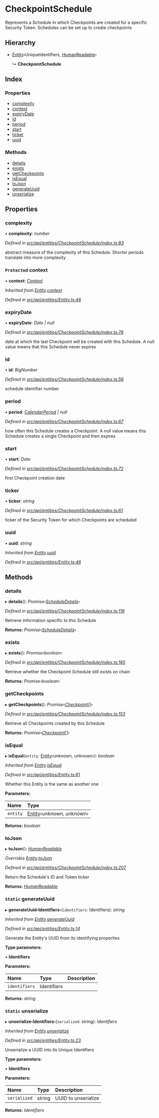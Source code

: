 # CheckpointSchedule

Represents a Schedule in which Checkpoints are created for a specific Security Token. Schedules can be set up to create checkpoints

## Hierarchy

* [Entity](entity.md)‹UniqueIdentifiers, [HumanReadable](../interfaces/humanreadable.md)›

  ↳ **CheckpointSchedule**

## Index

### Properties

* [complexity](checkpointschedule.md#complexity)
* [context](checkpointschedule.md#protected-context)
* [expiryDate](checkpointschedule.md#expirydate)
* [id](checkpointschedule.md#id)
* [period](checkpointschedule.md#period)
* [start](checkpointschedule.md#start)
* [ticker](checkpointschedule.md#ticker)
* [uuid](checkpointschedule.md#uuid)

### Methods

* [details](checkpointschedule.md#details)
* [exists](checkpointschedule.md#exists)
* [getCheckpoints](checkpointschedule.md#getcheckpoints)
* [isEqual](checkpointschedule.md#isequal)
* [toJson](checkpointschedule.md#tojson)
* [generateUuid](checkpointschedule.md#static-generateuuid)
* [unserialize](checkpointschedule.md#static-unserialize)

## Properties

### complexity

• **complexity**: _number_

_Defined in_ [_src/api/entities/CheckpointSchedule/index.ts:83_](https://github.com/PolymathNetwork/polymesh-sdk/blob/bf2b7a12/src/api/entities/CheckpointSchedule/index.ts#L83)

abstract measure of the complexity of this Schedule. Shorter periods translate into more complexity

### `Protected` context

• **context**: [_Context_](context.md)

_Inherited from_ [_Entity_](entity.md)_._[_context_](entity.md#protected-context)

_Defined in_ [_src/api/entities/Entity.ts:48_](https://github.com/PolymathNetwork/polymesh-sdk/blob/bf2b7a12/src/api/entities/Entity.ts#L48)

### expiryDate

• **expiryDate**: _Date \| null_

_Defined in_ [_src/api/entities/CheckpointSchedule/index.ts:78_](https://github.com/PolymathNetwork/polymesh-sdk/blob/bf2b7a12/src/api/entities/CheckpointSchedule/index.ts#L78)

date at which the last Checkpoint will be created with this Schedule. A null value means that this Schedule never expires

### id

• **id**: _BigNumber_

_Defined in_ [_src/api/entities/CheckpointSchedule/index.ts:56_](https://github.com/PolymathNetwork/polymesh-sdk/blob/bf2b7a12/src/api/entities/CheckpointSchedule/index.ts#L56)

schedule identifier number

### period

• **period**: [_CalendarPeriod_](../interfaces/calendarperiod.md) _\| null_

_Defined in_ [_src/api/entities/CheckpointSchedule/index.ts:67_](https://github.com/PolymathNetwork/polymesh-sdk/blob/bf2b7a12/src/api/entities/CheckpointSchedule/index.ts#L67)

how often this Schedule creates a Checkpoint. A null value means this Schedule creates a single Checkpoint and then expires

### start

• **start**: _Date_

_Defined in_ [_src/api/entities/CheckpointSchedule/index.ts:72_](https://github.com/PolymathNetwork/polymesh-sdk/blob/bf2b7a12/src/api/entities/CheckpointSchedule/index.ts#L72)

first Checkpoint creation date

### ticker

• **ticker**: _string_

_Defined in_ [_src/api/entities/CheckpointSchedule/index.ts:61_](https://github.com/PolymathNetwork/polymesh-sdk/blob/bf2b7a12/src/api/entities/CheckpointSchedule/index.ts#L61)

ticker of the Security Token for which Checkpoints are scheduled

### uuid

• **uuid**: _string_

_Inherited from_ [_Entity_](entity.md)_._[_uuid_](entity.md#uuid)

_Defined in_ [_src/api/entities/Entity.ts:46_](https://github.com/PolymathNetwork/polymesh-sdk/blob/bf2b7a12/src/api/entities/Entity.ts#L46)

## Methods

### details

▸ **details**\(\): _Promise‹_[_ScheduleDetails_](../interfaces/scheduledetails.md)_›_

_Defined in_ [_src/api/entities/CheckpointSchedule/index.ts:119_](https://github.com/PolymathNetwork/polymesh-sdk/blob/bf2b7a12/src/api/entities/CheckpointSchedule/index.ts#L119)

Retrieve information specific to this Schedule

**Returns:** _Promise‹_[_ScheduleDetails_](../interfaces/scheduledetails.md)_›_

### exists

▸ **exists**\(\): _Promise‹boolean›_

_Defined in_ [_src/api/entities/CheckpointSchedule/index.ts:185_](https://github.com/PolymathNetwork/polymesh-sdk/blob/bf2b7a12/src/api/entities/CheckpointSchedule/index.ts#L185)

Retrieve whether the Checkpoint Schedule still exists on chain

**Returns:** _Promise‹boolean›_

### getCheckpoints

▸ **getCheckpoints**\(\): _Promise‹_[_Checkpoint_](checkpoint.md)_\[\]›_

_Defined in_ [_src/api/entities/CheckpointSchedule/index.ts:153_](https://github.com/PolymathNetwork/polymesh-sdk/blob/bf2b7a12/src/api/entities/CheckpointSchedule/index.ts#L153)

Retrieve all Checkpoints created by this Schedule

**Returns:** _Promise‹_[_Checkpoint_](checkpoint.md)_\[\]›_

### isEqual

▸ **isEqual**\(`entity`: [Entity](entity.md)‹unknown, unknown›\): _boolean_

_Inherited from_ [_Entity_](entity.md)_._[_isEqual_](entity.md#isequal)

_Defined in_ [_src/api/entities/Entity.ts:61_](https://github.com/PolymathNetwork/polymesh-sdk/blob/bf2b7a12/src/api/entities/Entity.ts#L61)

Whether this Entity is the same as another one

**Parameters:**

| Name | Type |
| :--- | :--- |
| `entity` | [Entity](entity.md)‹unknown, unknown› |

**Returns:** _boolean_

### toJson

▸ **toJson**\(\): [_HumanReadable_](../interfaces/humanreadable.md)

_Overrides_ [_Entity_](entity.md)_._[_toJson_](entity.md#abstract-tojson)

_Defined in_ [_src/api/entities/CheckpointSchedule/index.ts:207_](https://github.com/PolymathNetwork/polymesh-sdk/blob/bf2b7a12/src/api/entities/CheckpointSchedule/index.ts#L207)

Return the Schedule's ID and Token ticker

**Returns:** [_HumanReadable_](../interfaces/humanreadable.md)

### `Static` generateUuid

▸ **generateUuid**‹**Identifiers**›\(`identifiers`: Identifiers\): _string_

_Inherited from_ [_Entity_](entity.md)_._[_generateUuid_](entity.md#static-generateuuid)

_Defined in_ [_src/api/entities/Entity.ts:14_](https://github.com/PolymathNetwork/polymesh-sdk/blob/bf2b7a12/src/api/entities/Entity.ts#L14)

Generate the Entity's UUID from its identifying properties

**Type parameters:**

▪ **Identifiers**

**Parameters:**

| Name | Type | Description |
| :--- | :--- | :--- |
| `identifiers` | Identifiers |  |

**Returns:** _string_

### `Static` unserialize

▸ **unserialize**‹**Identifiers**›\(`serialized`: string\): _Identifiers_

_Inherited from_ [_Entity_](entity.md)_._[_unserialize_](entity.md#static-unserialize)

_Defined in_ [_src/api/entities/Entity.ts:23_](https://github.com/PolymathNetwork/polymesh-sdk/blob/bf2b7a12/src/api/entities/Entity.ts#L23)

Unserialize a UUID into its Unique Identifiers

**Type parameters:**

▪ **Identifiers**

**Parameters:**

| Name | Type | Description |
| :--- | :--- | :--- |
| `serialized` | string | UUID to unserialize |

**Returns:** _Identifiers_

